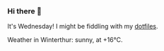 ### Hi there :wave:

It's Wednesday! I might be fiddling with my [dotfiles](https://github.com/bewuethr/dotfiles).

Weather in Winterthur: sunny, at +16°C.
